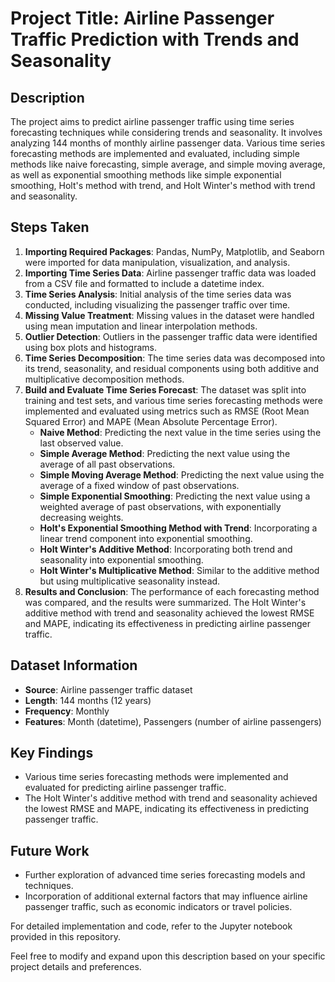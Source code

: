 # Project Title: Airline Passenger Traffic Prediction with Trends and Seasonality

## Description
The project aims to predict airline passenger traffic using time series forecasting techniques while considering trends and seasonality. It involves analyzing 144 months of monthly airline passenger data. Various time series forecasting methods are implemented and evaluated, including simple methods like naive forecasting, simple average, and simple moving average, as well as exponential smoothing methods like simple exponential smoothing, Holt's method with trend, and Holt Winter's method with trend and seasonality.

## Steps Taken
1. **Importing Required Packages**: Pandas, NumPy, Matplotlib, and Seaborn were imported for data manipulation, visualization, and analysis.
2. **Importing Time Series Data**: Airline passenger traffic data was loaded from a CSV file and formatted to include a datetime index.
3. **Time Series Analysis**: Initial analysis of the time series data was conducted, including visualizing the passenger traffic over time.
4. **Missing Value Treatment**: Missing values in the dataset were handled using mean imputation and linear interpolation methods.
5. **Outlier Detection**: Outliers in the passenger traffic data were identified using box plots and histograms.
6. **Time Series Decomposition**: The time series data was decomposed into its trend, seasonality, and residual components using both additive and multiplicative decomposition methods.
7. **Build and Evaluate Time Series Forecast**: The dataset was split into training and test sets, and various time series forecasting methods were implemented and evaluated using metrics such as RMSE (Root Mean Squared Error) and MAPE (Mean Absolute Percentage Error).
    - **Naive Method**: Predicting the next value in the time series using the last observed value.
    - **Simple Average Method**: Predicting the next value using the average of all past observations.
    - **Simple Moving Average Method**: Predicting the next value using the average of a fixed window of past observations.
    - **Simple Exponential Smoothing**: Predicting the next value using a weighted average of past observations, with exponentially decreasing weights.
    - **Holt's Exponential Smoothing Method with Trend**: Incorporating a linear trend component into exponential smoothing.
    - **Holt Winter's Additive Method**: Incorporating both trend and seasonality into exponential smoothing.
    - **Holt Winter's Multiplicative Method**: Similar to the additive method but using multiplicative seasonality instead.
8. **Results and Conclusion**: The performance of each forecasting method was compared, and the results were summarized. The Holt Winter's additive method with trend and seasonality achieved the lowest RMSE and MAPE, indicating its effectiveness in predicting airline passenger traffic.

## Dataset Information
- **Source**: Airline passenger traffic dataset
- **Length**: 144 months (12 years)
- **Frequency**: Monthly
- **Features**: Month (datetime), Passengers (number of airline passengers)

## Key Findings
- Various time series forecasting methods were implemented and evaluated for predicting airline passenger traffic.
- The Holt Winter's additive method with trend and seasonality achieved the lowest RMSE and MAPE, indicating its effectiveness in predicting passenger traffic.

## Future Work
- Further exploration of advanced time series forecasting models and techniques.
- Incorporation of additional external factors that may influence airline passenger traffic, such as economic indicators or travel policies.

For detailed implementation and code, refer to the Jupyter notebook provided in this repository.

Feel free to modify and expand upon this description based on your specific project details and preferences.
